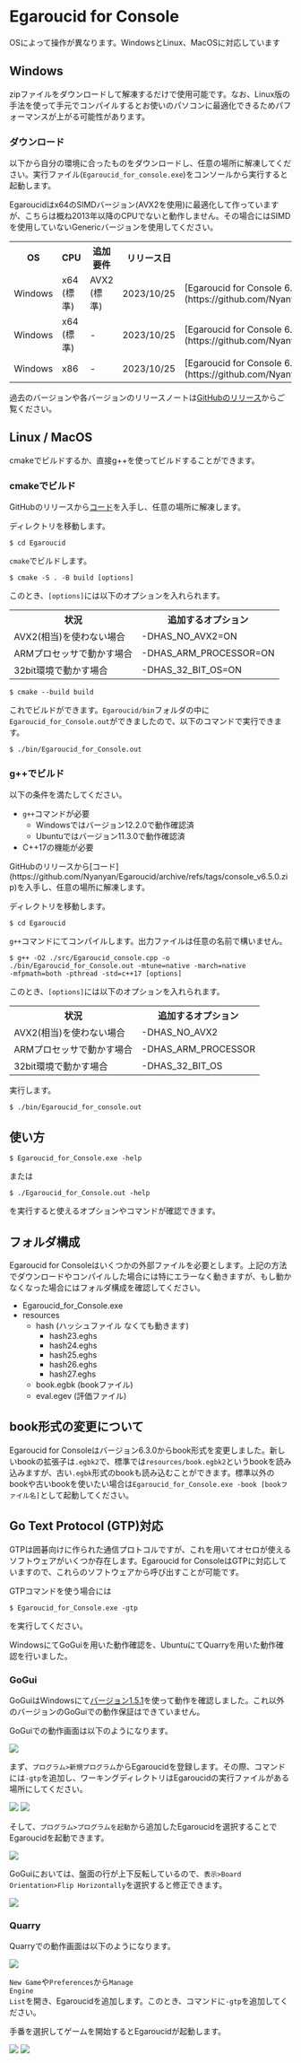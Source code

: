 # Egaroucid for Console

OSによって操作が異なります。WindowsとLinux、MacOSに対応しています



## Windows

zipファイルをダウンロードして解凍するだけで使用可能です。なお、Linux版の手法を使って手元でコンパイルするとお使いのパソコンに最適化できるためパフォーマンスが上がる可能性があります。

### ダウンロード

以下から自分の環境に合ったものをダウンロードし、任意の場所に解凍してください。実行ファイル(<code>Egaroucid_for_console.exe</code>)をコンソールから実行すると起動します。



Egaroucidはx64のSIMDバージョン(AVX2を使用)に最適化して作っていますが、こちらは概ね2013年以降のCPUでないと動作しません。その場合にはSIMDを使用していないGenericバージョンを使用してください。



<div class="table_wrapper"><table>
    <tr>
        <th>OS</th>
        <th>CPU</th>
        <th>追加要件</th>
        <th>リリース日</th>
        <th>ダウンロード</th>
    </tr>
    <tr>
        <td>Windows</td>
        <td>x64 (標準)</td>
        <td>AVX2 (標準)</td>
        <td>2023/10/25</td>
        <td>[Egaroucid for Console 6.5.0 Windows x64 SIMD](https://github.com/Nyanyan/Egaroucid/releases/download/console_v6.5.0/Egaroucid_for_Console_6_5_0_Windows_x64_SIMD.zip)</td>
    </tr>
    <tr>
        <td>Windows</td>
        <td>x64 (標準)</td>
        <td>-</td>
        <td>2023/10/25</td>
        <td>[Egaroucid for Console 6.5.0 Windows x64 Generic](https://github.com/Nyanyan/Egaroucid/releases/download/console_v6.5.0/Egaroucid_for_Console_6_5_0_Windows_x64_Generic.zip)</td>
    </tr>
    <tr>
        <td>Windows</td>
        <td>x86</td>
        <td>-</td>
        <td>2023/10/25</td>
        <td>[Egaroucid for Console 6.5.0 Windows x86 Generic](https://github.com/Nyanyan/Egaroucid/releases/download/console_v6.5.0/Egaroucid_for_Console_6_5_0_Windows_x86_Generic.zip)</td>
    </tr>
    </table></div>




過去のバージョンや各バージョンのリリースノートは[GitHubのリリース](https://github.com/Nyanyan/Egaroucid/releases)からご覧ください。



## Linux / MacOS

cmakeでビルドするか、直接g++を使ってビルドすることができます。

### cmakeでビルド

GitHubのリリースから[コード](https://github.com/Nyanyan/Egaroucid/archive/refs/tags/console_v6.5.0.zip)を入手し、任意の場所に解凍します。



ディレクトリを移動します。



<code>$ cd Egaroucid</code>



<code>cmake</code>でビルドします。



<code>$ cmake -S . -B build [options]</code>



このとき、<code>[options]</code>には以下のオプションを入れられます。



<div class="table_wrapper"><table>
    <tr>
        <th>状況</th>
        <th>追加するオプション</th>
    </tr>
    <tr>
        <td>AVX2(相当)を使わない場合</td>
        <td>-DHAS_NO_AVX2=ON</td>
    </tr>
    <tr>
        <td>ARMプロセッサで動かす場合</td>
        <td>-DHAS_ARM_PROCESSOR=ON</td>
    </tr>
    <tr>
        <td>32bit環境で動かす場合</td>
        <td>-DHAS_32_BIT_OS=ON</td>
    </tr>
    </table></div>





<code>$ cmake --build build</code>



これでビルドができます。<code>Egaroucid/bin</code>フォルダの中に<code>Egaroucid_for_Console.out</code>ができましたので、以下のコマンドで実行できます。



<code>$ ./bin/Egaroucid_for_Console.out</code>



### g++でビルド

以下の条件を満たしてください。

<ul>
    <li><code>g++</code>コマンドが必要
        <ul>
            <li>Windowsではバージョン12.2.0で動作確認済</li>
            <li>Ubuntuではバージョン11.3.0で動作確認済</li>
        </ul>
    </li>
    <li>C++17の機能が必要</li>
</ul>
GitHubのリリースから[コード](https://github.com/Nyanyan/Egaroucid/archive/refs/tags/console_v6.5.0.zip)を入手し、任意の場所に解凍します。



ディレクトリを移動します。



<code>$ cd Egaroucid</code>



<code>g++</code>コマンドにてコンパイルします。出力ファイルは任意の名前で構いません。



<code>$ g++ -O2 ./src/Egaroucid_console.cpp -o ./bin/Egaroucid_for_Console.out -mtune=native -march=native -mfpmath=both -pthread -std=c++17 [options]</code>



このとき、<code>[options]</code>には以下のオプションを入れられます。



<div class="table_wrapper"><table>
    <tr>
        <th>状況</th>
        <th>追加するオプション</th>
    </tr>
    <tr>
        <td>AVX2(相当)を使わない場合</td>
        <td>-DHAS_NO_AVX2</td>
    </tr>
    <tr>
        <td>ARMプロセッサで動かす場合</td>
        <td>-DHAS_ARM_PROCESSOR</td>
    </tr>
    <tr>
        <td>32bit環境で動かす場合</td>
        <td>-DHAS_32_BIT_OS</td>
    </tr>
    </table></div>



実行します。



<code>$ ./bin/Egaroucid_for_console.out</code>





## 使い方

<code>$ Egaroucid_for_Console.exe -help</code>



または



<code>$ ./Egaroucid_for_Console.out -help</code>



を実行すると使えるオプションやコマンドが確認できます。



## フォルダ構成

Egaroucid for Consoleはいくつかの外部ファイルを必要とします。上記の方法でダウンロードやコンパイルした場合には特にエラーなく動きますが、もし動かなくなった場合にはフォルダ構成を確認してください。

<ul>
    <li>Egaroucid_for_Console.exe</li>
    <li>resources
        <ul>
            <li>hash (ハッシュファイル なくても動きます)
                <ul>
                    <li>hash23.eghs</li>
                    <li>hash24.eghs</li>
                    <li>hash25.eghs</li>
                    <li>hash26.eghs</li>
                    <li>hash27.eghs</li>
                </ul>
            </li>
            <li>book.egbk (bookファイル)</li>
            <li>eval.egev (評価ファイル)</li>
        </ul>
    </li>
</ul>


## book形式の変更について

Egaroucid for Consoleはバージョン6.3.0からbook形式を変更しました。新しいbookの拡張子は```.egbk2```で、標準では```resources/book.egbk2```というbookを読み込みますが、古い```.egbk```形式のbookも読み込むことができます。標準以外のbookや古いbookを使いたい場合は```Egaroucid_for_Console.exe -book [bookファイル名]```として起動してください。




## Go Text Protocol (GTP)対応

GTPは囲碁向けに作られた通信プロトコルですが、これを用いてオセロが使えるソフトウェアがいくつか存在します。Egaroucid for ConsoleはGTPに対応していますので、これらのソフトウェアから呼び出すことが可能です。



GTPコマンドを使う場合には



<code>$ Egaroucid_for_Console.exe -gtp</code>



を実行してください。



WindowsにてGoGuiを用いた動作確認を、UbuntuにてQuarryを用いた動作確認を行いました。



### GoGui

GoGuiはWindowsにて[バージョン1.5.1](https://github.com/Remi-Coulom/gogui/releases/tag/v1.5.1)を使って動作を確認しました。これ以外のバージョンのGoGuiでの動作保証はできていません。

GoGuiでの動作画面は以下のようになります。

<div class="centering_box">
    <img class="pic2" src="img/gogui_with_egaroucid.png">
</div>

まず、<code>プログラム>新規プログラム</code>からEgaroucidを登録します。その際、コマンドには<code>-gtp</code>を追加し、ワーキングディレクトリはEgaroucidの実行ファイルがある場所にしてください。

<div class="centering_box">
    <img class="pic2" src="img/gogui_new_program.png">
    <img class="pic2" src="img/gogui_new_program2.png">
</div>

そして、<code>プログラム>プログラムを起動</code>から追加したEgaroucidを選択することでEgaroucidを起動できます。

<div class="centering_box">
    <img class="pic2" src="img/gogui_launch.png">
</div>

GoGuiにおいては、盤面の行が上下反転しているので、<code>表示>Board Orientation>Flip Horizontally</code>を選択すると修正できます。

<div class="centering_box">
    <img class="pic2" src="img/gogui_orientation.png">
</div>



### Quarry

Quarryでの動作画面は以下のようになります。

<div class="centering_box">
    <img class="pic2" src="img/quarry_with_egaroucid.png">
</div>

<code>New Game</code>や<code>Preferences</code>から<code>Manage Engine List</code>を開き、Egaroucidを追加します。このとき、コマンドに<code>-gtp</code>を追加してください。



手番を選択してゲームを開始するとEgaroucidが起動します。

<div class="centering_box">
    <img class="pic2" src="img/quarry_setting1.png">
    <img class="pic2" src="img/quarry_setting2.png">
</div>



